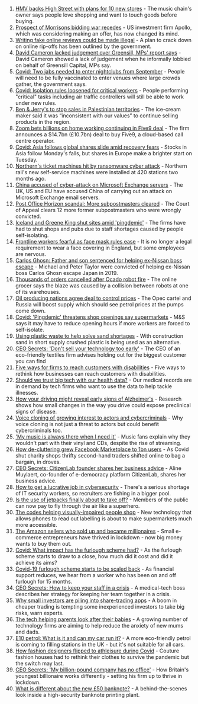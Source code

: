 1. [HMV backs High Street with plans for 10 new stores](https://www.bbc.co.uk/news/business-57899065) - The music chain's owner says people love shopping and want to touch goods before buying.
2. [Prospect of Morrisons bidding war recedes](https://www.bbc.co.uk/news/business-57899237) - US investment firm Apollo, which was considering making an offer, has now changed its mind.
3. [Writing fake online reviews could be made illegal](https://www.bbc.co.uk/news/business-57887035) - A plan to crack down on online rip-offs has been outlined by the government.
4. [David Cameron lacked judgement over Greensill, MPs' report says](https://www.bbc.co.uk/news/business-57889549) - David Cameron showed a lack of judgement when he informally lobbied on behalf of Greensill Capital, MPs say.
5. [Covid: Two jabs needed to enter nightclubs from September](https://www.bbc.co.uk/news/business-57893788) - People will need to be fully vaccinated to enter venues where large crowds gather, the government says.
6. [Covid: Isolation rules loosened for critical workers](https://www.bbc.co.uk/news/uk-57894392) - People performing "critical" tasks including air traffic controllers will still be able to work under new rules.
7. [Ben & Jerry's to stop sales in Palestinian territories](https://www.bbc.co.uk/news/business-57893161) - The ice-cream maker said it was “inconsistent with our values” to continue selling products in the region.
8. [Zoom bets billions on home working continuing in Five9 deal](https://www.bbc.co.uk/news/business-57893155) - The firm announces a $14.7bn (£10.7bn) deal to buy Five9, a cloud-based call centre operator.
9. [Covid: Asia follows global shares slide amid recovery fears](https://www.bbc.co.uk/news/business-57885183) - Stocks in Asia follow Monday's falls, but shares in Europe make a brighter start on Tuesday.
10. [Northern's ticket machines hit by ransomware cyber attack](https://www.bbc.co.uk/news/uk-england-57892711) - Northern rail's new self-service machines were installed at 420 stations two months ago.
11. [China accused of cyber-attack on Microsoft Exchange servers](https://www.bbc.co.uk/news/world-asia-china-57889981) - The UK, US and EU have accused China of carrying out an attack on Microsoft Exchange email servers.
12. [Post Office Horizon scandal: More subpostmasters cleared](https://www.bbc.co.uk/news/business-57888146) - The Court of Appeal clears 12 more former subpostmasters who were wrongly convicted.
13. [Iceland and Greene King shut sites amid 'pingdemic'](https://www.bbc.co.uk/news/business-57885175) - The firms have had to shut shops and pubs due to staff shortages caused by people self-isolating.
14. [Frontline workers fearful as face mask rules ease](https://www.bbc.co.uk/news/business-57862362) - It is no longer a legal requirement to wear a face covering in England, but some employees are nervous.
15. [Carlos Ghosn: Father and son sentenced for helping ex-Nissan boss escape](https://www.bbc.co.uk/news/business-57883892) - Michael and Peter Taylor were convicted of helping ex-Nissan boss Carlos Ghosn escape Japan in 2019.
16. [Thousands of orders cancelled after Ocado robot fire](https://www.bbc.co.uk/news/business-57883332) - The online grocer says the blaze was caused by a collision between robots at one of its warehouses.
17. [Oil producing nations agree deal to control prices](https://www.bbc.co.uk/news/business-57882449) - The Opec cartel and Russia will boost supply which should see petrol prices at the pumps come down.
18. [Covid: 'Pingdemic' threatens shop openings say supermarkets](https://www.bbc.co.uk/news/business-57878345) - M&S says it may have to reduce opening hours if more workers are forced to self-isolate.
19. [Using plastic waste to help solve sand shortages](https://www.bbc.co.uk/news/business-57832425) - With construction sand in short supply crushed plastic is being used as an alternative.
20. [CEO Secrets: 'Don't sell your technology too early'](https://www.bbc.co.uk/news/business-57805207) - The CEO of an eco-friendly textiles firm advises holding out for the biggest customer you can find
21. [Five ways for firms to reach customers with disabilities](https://www.bbc.co.uk/news/business-57808089) - Five ways to rethink how businesses can reach customers with disabilities.
22. [Should we trust big tech with our health data?](https://www.bbc.co.uk/news/business-57817804) - Our medical records are in demand by tech firms who want to use the data to help tackle illnesses.
23. [How your driving might reveal early signs of Alzheimer's](https://www.bbc.co.uk/news/business-57670006) - Research shows how small changes in the way you drive could expose preclinical signs of disease.
24. [Voice cloning of growing interest to actors and cybercriminals](https://www.bbc.co.uk/news/business-57761873) - Why voice cloning is not just a threat to actors but could benefit cybercriminals too.
25. ['My music is always there when I need it'](https://www.bbc.co.uk/news/business-57780853) - Music fans explain why they wouldn't part with their vinyl and CDs, despite the rise of streaming.
26. [How de-cluttering grew Facebook Marketplace to 1bn users](https://www.bbc.co.uk/news/business-57733724) - As Covid shut charity shops thrifty second-hand traders shifted online to bag a bargain, in droves.
27. [CEO Secrets: CitizenLab founder shares her business advice](https://www.bbc.co.uk/news/business-57729691) - Aline Muylaert, co-founder of e-democracy platform CitizenLab, shares her business advice.
28. [How to get a lucrative job in cybersecurity](https://www.bbc.co.uk/news/business-57663096) - There's a serious shortage of IT security workers, so recruiters are fishing in a bigger pool.
29. [Is the use of jetpacks finally about to take off?](https://www.bbc.co.uk/news/business-57652297) - Members of the public can now pay to fly through the air like a superhero.
30. [The codes helping visually-impaired people shop](https://www.bbc.co.uk/news/business-57679943) - New technology that allows phones to read out labelling is about to make supermarkets much more accessible.
31. [The Amazon sellers who sold up and became millionaires](https://www.bbc.co.uk/news/business-57433960) - Small e-commerce entrepreneurs have thrived in lockdown - now big money wants to buy them out.
32. [Covid: What impact has the furlough scheme had?](https://www.bbc.co.uk/news/business-54601117) - As the furlough scheme starts to draw to a close, how much did it cost and did it achieve its aims?
33. [Covid-19 furlough scheme starts to be scaled back](https://www.bbc.co.uk/news/business-57669489) - As financial support reduces, we hear from a worker who has been on and off furlough for 15 months.
34. [CEO Secrets: How to keep your staff in a crisis](https://www.bbc.co.uk/news/business-57611220) - A medical-tech boss describes her strategy for keeping her team together in a crisis.
35. [Why small investors are piling into share-trading apps](https://www.bbc.co.uk/news/business-57466918) - A boom in cheaper trading is tempting some inexperienced investors to take big risks, warn experts.
36. [The tech helping parents look after their babies](https://www.bbc.co.uk/news/business-57581501) - A growing number of technology firms are aiming to help reduce the anxiety of new mums and dads.
37. [E10 petrol: What is it and can my car run it?](https://www.bbc.co.uk/news/business-57585105) - A more eco-friendly petrol is coming to filling stations in the UK - but it's not suitable for all cars.
38. [How fashion designers flipped to athleisure during Covid](https://www.bbc.co.uk/news/business-57557725) - Couture fashion houses had to rethink their clothes to survive the pandemic but the switch may last.
39. [CEO Secrets: 'My billion-pound company has no office'](https://www.bbc.co.uk/news/business-57517669) - How Britain's youngest billionaire works differently - setting his firm up to thrive in lockdown.
40. [What is different about the new £50 banknote?](https://www.bbc.co.uk/news/business-57570867) - A behind-the-scenes look inside a high-security banknote printing plant.
